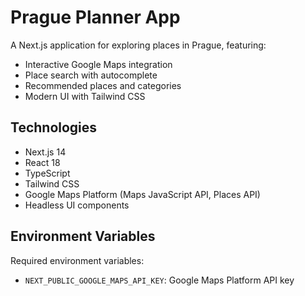# Prague Planner App

A Next.js application for exploring places in Prague, featuring:
- Interactive Google Maps integration
- Place search with autocomplete
- Recommended places and categories
- Modern UI with Tailwind CSS

## Technologies
- Next.js 14
- React 18
- TypeScript
- Tailwind CSS
- Google Maps Platform (Maps JavaScript API, Places API)
- Headless UI components

## Environment Variables
Required environment variables:
- `NEXT_PUBLIC_GOOGLE_MAPS_API_KEY`: Google Maps Platform API key 